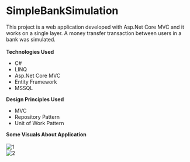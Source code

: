 # SimpleBankSimulation
This project is a web application developed with Asp.Net Core MVC and it works on a single layer. A money transfer transaction between users in a bank was simulated.<br />
<br />
<b>Technologies Used</b>
 * C#
 * LINQ
 * Asp.Net Core MVC 
 * Entity Framework 
 * MSSQL

<b>Design Principles Used</b><br>
 * MVC
 * Repository Pattern
 * Unit of Work Pattern

<b>Some Visuals About Application</b><br>
<br>
![1](https://user-images.githubusercontent.com/99497305/191944648-c366ce4e-fd3b-4113-aeeb-ed22b69f4c06.png)
<br />
![2](https://user-images.githubusercontent.com/99497305/191944755-0a71bba2-b659-4152-ab09-d8404372ac71.png)

